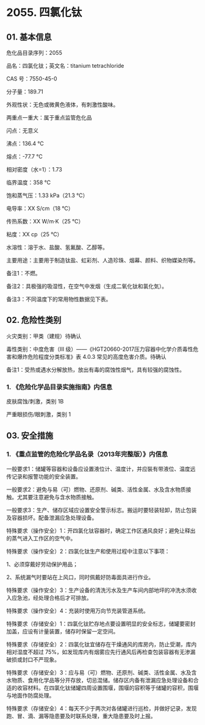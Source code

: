 # 2055. 四氯化钛

## 01. 基本信息

危化品目录序列：2055

品名：四氯化钛；英文名：titanium tetrachloride

CAS 号：7550-45-0

分子量：189.71

外观性状：无色或微黄色液体，有刺激性酸味。

两重点一重大：属于重点监管危化品

闪点：无意义

沸点：136.4 ℃

熔点：-77.7 ℃

相对密度（水=1）：1.73

临界温度：358 ℃

饱和蒸气压：1.33 kPa（21.3 ℃）

电导率：XX S/cm（18 ℃）

传热系数：XX W/m·K（25 ℃）

粘度：XX cp（25 ℃）

水溶性：溶于水、盐酸、氢氟酸、乙醇等。

主要用途：主要用于制造钛盐、虹彩剂、人造珍珠、烟幕、颜料、织物媒染剂等。

备注1：不燃。

备注2：具极强的吸湿性，在空气中发烟（生成二氧化钛和氯化気）。

备注3：不同温度下的常用物性数据见下表。

## 02. 危险性类别

火灾类别：甲类（建规）待确认

毒性类别：中度危害（Ⅲ 级）——《HGT20660-2017压力容器中化学介质毒性危害和爆炸危险程度分类标准》表 4.0.3 常见的高度危害介质。待确认

备注1：受热或遇水分解放热，放出有毒的腐蚀性烟气，具有较强的腐蚀性。

### 1. 《危险化学品目录实施指南》内信息

皮肤腐蚀/刺激，类别 1B 

严重眼损伤/眼刺激，类别 1

## 03. 安全措施

### 1. 《重点监管的危险化学品名录（2013年完整版）》内信息

一般要求1：储罐等容器和设备应设置液位计、温度计，并应裝有带液位、温度远传记录和报警功能的安全装置。

一般要求2：避免与易（可）燃物、还原剂、碱类、活性金属、水及含水物质接触。尤其要注意避免与含水物质接触。

一般要求3：生产、储存区域应设置安全警示标志。搬运时要轻装轻卸，防止包装及容器损坏。配备泄漏应急处理设备。

特殊要求（操作安全）1：开四氯化钛容器时，确定工作区通风良好；避免让释出的蒸气进入工作区的空气中。

特殊要求（操作安全）2：四氯化钛生产和使用过程中注意以下事项：

1、必须穿戴好劳动保护用品；

2、系统漏气时要站在上风口，同时佩戴好防毒面具进行作业。

特殊要求（操作安全）3：生产设备的清洗污水及生产车间内部地坪的冲洗水须收入应急池，经处理合格后才可排放。

特殊要求（操作安全）4：充装时使用万向节充装管道系统。

特殊要求（存储安全）1：四氯化钛贮存地点要设置明显的安全标志，储罐要密封加盖，应设有计量装置，储存时保留一定空间。

特殊要求（存储安全）2：四氯化钛宜储存在干燥通风的库房内，防止受潮，库内相对湿度不超过 75%，如发现库内有烟雾应先行通风后再检查包装容器有无渗漏破损或封口不严现象。

特殊要求（存储安全）3：应与易（可）燃物、还原剂、碱类、活性金属、水及含水物质、食用化学品等分开存放，切忌混储。储存区内备有泄漏应急处理设备和合适的收容材料。在四氯化钛储罐四周设置围堰，围堰的容积等于储罐的容积，围堰与地面作防腐处理。

特殊要求（存储安全）4：每天不少于两次对各储罐进行巡检，并做好记录，发现跑、冒、滴、漏等隐患要及时联系处理，重大隐患要及时上报。

